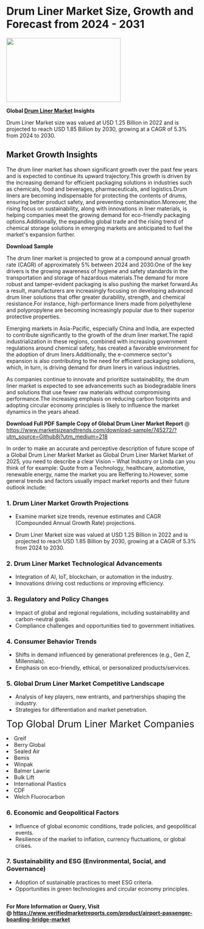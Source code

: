<H1>Drum Liner Market Size, Growth and Forecast from 2024 - 2031</H1><img class="aligncenter size-medium wp-image-584254" src="https://thirdeyenews.in/wp-content/uploads/2024/09/Global-Market-Research-300x168.jpeg" alt="" width="300" height="168" /><p><strong>Global&nbsp;<a href="https://www.marketsizeandtrends.com/download-sample/745272/?utm_source=Github8j?utm_medium=218">Drum Liner Market</a> Insights</strong></p><p>Drum Liner Market size was valued at USD 1.25 Billion in 2022 and is projected to reach USD 1.85 Billion by 2030, growing at a CAGR of 5.3% from 2024 to 2030.</p><p><h2>Market Growth Insights</h2> <p>The drum liner market has shown significant growth over the past few years and is expected to continue its upward trajectory.This growth is driven by the increasing demand for efficient packaging solutions in industries such as chemicals, food and beverages, pharmaceuticals, and logistics.Drum liners are becoming indispensable for protecting the contents of drums, ensuring better product safety, and preventing contamination.Moreover, the rising focus on sustainability, along with innovations in liner materials, is helping companies meet the growing demand for eco-friendly packaging options.Additionally, the expanding global trade and the rising trend of chemical storage solutions in emerging markets are anticipated to fuel the market's expansion further.</p> <p><strong>Download Sample</strong></p> <p>The drum liner market is projected to grow at a compound annual growth rate (CAGR) of approximately 5% between 2024 and 2030.One of the key drivers is the growing awareness of hygiene and safety standards in the transportation and storage of hazardous materials.The demand for more robust and tamper-evident packaging is also pushing the market forward.As a result, manufacturers are increasingly focusing on developing advanced drum liner solutions that offer greater durability, strength, and chemical resistance.For instance, high-performance liners made from polyethylene and polypropylene are becoming increasingly popular due to their superior protective properties.</p> <p>Emerging markets in Asia-Pacific, especially China and India, are expected to contribute significantly to the growth of the drum liner market.The rapid industrialization in these regions, combined with increasing government regulations around chemical safety, has created a favorable environment for the adoption of drum liners.Additionally, the e-commerce sector's expansion is also contributing to the need for efficient packaging solutions, which, in turn, is driving demand for drum liners in various industries.</p> <p>As companies continue to innovate and prioritize sustainability, the drum liner market is expected to see advancements such as biodegradable liners and solutions that use fewer raw materials without compromising performance.The increasing emphasis on reducing carbon footprints and adopting circular economy principles is likely to influence the market dynamics in the years ahead.</p> <p><span class=""><strong>Download Full PDF Sample Copy of Global Drum Liner Market Report</strong> @ <a href="https://www.marketsizeandtrends.com/download-sample/745272/?utm_source=Github8j?utm_medium=218" target="_blank">https://www.marketsizeandtrends.com/download-sample/745272/?utm_source=Github8j?utm_medium=218</a></span></p><p>In order to make an accurate and perceptive description of future scope of a Global&nbsp;Drum Liner Market Market as Global&nbsp;Drum Liner Market Market of 2025, you need to describe a clear Vision &ndash; What Industry or Linda can you think of for example: Quote from a Technology, healthcare, automotive, renewable energy, name the market you are Reffering to.However, some general trends and factors usually impact market reports and their future outlook include:</p><h3>1.&nbsp;<strong>Drum Liner Market Growth Projections</strong></h3><ul><li>Examine market size trends, revenue estimates and CAGR (Compounded Annual Growth Rate) projections.</li><li><p>Drum Liner Market size was valued at USD 1.25 Billion in 2022 and is projected to reach USD 1.85 Billion by 2030, growing at a CAGR of 5.3% from 2024 to 2030.</p></li></ul><h3>2.&nbsp;<strong>Drum Liner Market Technological Advancements</strong></h3><ul><li>Integration of AI, IoT, blockchain, or automation in the industry.</li><li>Innovations driving cost reductions or improving efficiency.</li></ul><h3>3.&nbsp;<strong>Regulatory and Policy Changes</strong></h3><ul><li>Impact of global and regional regulations, including sustainability and carbon-neutral goals.</li><li>Compliance challenges and opportunities tied to government initiatives.</li></ul><h3>4.&nbsp;<strong>Consumer Behavior Trends</strong></h3><ul><li>Shifts in demand influenced by generational preferences (e.g., Gen Z, Millennials).</li><li>Emphasis on eco-friendly, ethical, or personalized products/services.</li></ul><h3>5.&nbsp;<strong>Global Drum Liner Market Competitive Landscape</strong></h3><ul><li>Analysis of key players, new entrants, and partnerships shaping the industry.</li><li>Strategies for differentiation and market penetration.</li></ul><p data-pm-slice="1 1 []"><span style="color: inherit; font-family: inherit; font-size: 25px;">Top Global Drum Liner Market Companies</span></p><div class="" data-test-id=""><p><li>Greif</li><li> Berry Global</li><li> Sealed Air</li><li> Bemis</li><li> Winpak</li><li> Balmer Lawrie</li><li> Bulk Lift</li><li> International Plastics</li><li> CDF</li><li> Welch Fluorocarbon</li></p></div><h3>6.&nbsp;<strong>Economic and Geopolitical Factors</strong></h3><ul><li>Influence of global economic conditions, trade policies, and geopolitical events.</li><li>Resilience of the market to inflation, currency fluctuations, or global crises.</li></ul><h3>7.&nbsp;<strong>Sustainability and ESG (Environmental, Social, and Governance)</strong></h3><ul><li>Adoption of sustainable practices to meet ESG criteria.</li><li>Opportunities in green technologies and circular economy principles.</li></ul><h2><strong style="font-size: 14px;">For More Information or Query, Visit @&nbsp;</strong><a style="background-color: #ffffff; font-size: 14px;" href="https://www.marketsizeandtrends.com/report/drum-liner-market/" target="_blank">https://www.verifiedmarketreports.com/product/airport-passenger-boarding-bridge-market</a></h2>